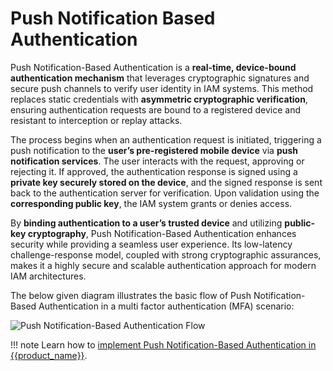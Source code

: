 # Push Notification Based Authentication

Push Notification-Based Authentication is a **real-time, device-bound authentication mechanism** that leverages cryptographic signatures and secure 
push channels to verify user identity in IAM systems. This method replaces static credentials with **asymmetric cryptographic verification**, 
ensuring authentication requests are bound to a registered device and resistant to interception or replay attacks.

The process begins when an authentication request is initiated, triggering a push notification to the **user’s pre-registered mobile device** via 
**push notification services**. The user interacts with the request, approving or rejecting it. If approved, 
the authentication response is signed using a **private key securely stored on the device**, and the signed response is sent back to the 
authentication server for verification. Upon validation using the **corresponding public key**, the IAM system grants or denies access.

By **binding authentication to a user’s trusted device** and utilizing **public-key cryptography**, Push Notification-Based Authentication 
enhances security while providing a seamless user experience. Its low-latency challenge-response model, coupled with strong cryptographic assurances, 
makes it a highly secure and scalable authentication approach for modern IAM architectures.

The below given diagram illustrates the basic flow of Push Notification-Based Authentication in a multi factor authentication (MFA) scenario:

![Push Notification-Based Authentication Flow]({{base_path}}/assets/img/guides/mfa/push/push-authentication-sequence.jpg)

!!! note
    Learn how to [implement Push Notification-Based Authentication in {{product_name}}](../../guides/authentication/mfa/add-push-auth-login.md).
